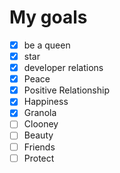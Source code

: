 # My goals
- [x] be a queen
- [x] star
- [x] developer relations
- [x] Peace
- [x] Positive Relationship 
- [x] Happiness
- [x] Granola
- [ ] Clooney
- [ ] Beauty
- [ ] Friends
- [ ] Protect
